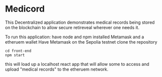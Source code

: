 # Medicord

This Decentralized application demonstrates medical records being stored on the blockchain to allow secure retireveal wherever one needs it.

To run this application:
have node and npm installed
Metamask and a etheruem wallet
Have Metamask on the Sepolia testnet
clone the repository
```
cd front-end
npm start
```
this will load up a localhost react app that will allow some to access and upload "medical records" to the etheruem network.

